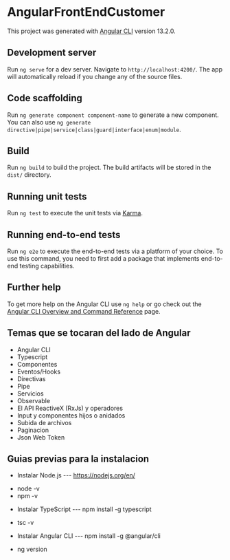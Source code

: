 # AngularFrontEndCustomer

This project was generated with [Angular CLI](https://github.com/angular/angular-cli) version 13.2.0.

## Development server

Run `ng serve` for a dev server. Navigate to `http://localhost:4200/`. The app will automatically reload if you change any of the source files.

## Code scaffolding

Run `ng generate component component-name` to generate a new component. You can also use `ng generate directive|pipe|service|class|guard|interface|enum|module`.

## Build

Run `ng build` to build the project. The build artifacts will be stored in the `dist/` directory.

## Running unit tests

Run `ng test` to execute the unit tests via [Karma](https://karma-runner.github.io).

## Running end-to-end tests

Run `ng e2e` to execute the end-to-end tests via a platform of your choice. To use this command, you need to first add a package that implements end-to-end testing capabilities.

## Further help

To get more help on the Angular CLI use `ng help` or go check out the [Angular CLI Overview and Command Reference](https://angular.io/cli) page.


## Temas que se tocaran del lado de Angular
* Angular CLI
* Typescript
* Componentes
* Eventos/Hooks
* Directivas
* Pipe
* Servicios
* Observable
* El API ReactiveX (RxJs) y operadores
* Input y componentes hijos o anidados
* Subida de archivos
* Paginacion
* Json Web Token


## Guias previas para la instalacion
* Instalar Node.js --- https://nodejs.org/en/
 - node -v
 - npm -v
* Instalar TypeScript --- npm install -g typescript
 - tsc -v
* Instalar Angular CLI --- npm install -g @angular/cli
 - ng version
 
